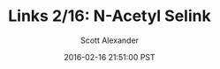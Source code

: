 ---
layout: podcast
title: "Links 2/16: N-Acetyl Selink"
author: Scott Alexander
description: https://slatestarcodex.com/2016/02/16/links-216-n-acetyl-selink/
date: 2016-02-16 21:51:00 PST
length: 3258831
duration: 815
guid: links-216-n-acetyl-selink
---